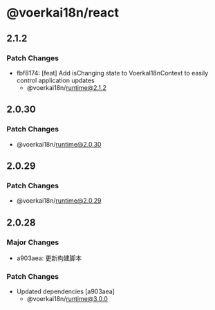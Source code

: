 # @voerkai18n/react

## 2.1.2

### Patch Changes

- fbf8174: [feat] Add isChanging state to VoerkaI18nContext to easily control application updates
  - @voerkai18n/runtime@2.1.2

## 2.0.30

### Patch Changes

- @voerkai18n/runtime@2.0.30

## 2.0.29

### Patch Changes

- @voerkai18n/runtime@2.0.29

## 2.0.28

### Major Changes

- a903aea: 更新构建脚本

### Patch Changes

- Updated dependencies [a903aea]
  - @voerkai18n/runtime@3.0.0
